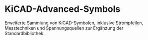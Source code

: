 # KiCAD-Advanced-Symbols
Erweiterte Sammlung von KiCAD-Symbolen, inklusive Strompfeilen, Messtechniken und Spannungsquellen zur Ergänzung der Standardbibliothek.

